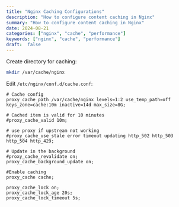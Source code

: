 ```yaml
---
title: "Nginx Caching Configurations"
description: "How to configure content caching in Nginx"
summary: "How to configure content caching in Nginx"
date: 2024-08-21
categories: ["nginx", "cache", "performance"]
keywords: ["nginx", "cache", "performance"]
draft:  false
---
```


Create directory for caching:
```bash
mkdir /var/cache/nginx
```

Edit `/etc/nginx/conf.d/cache.conf`:

```nginx title="/etc/nginx/conf.d/cache.conf"
# Cache config
proxy_cache_path /var/cache/nginx levels=1:2 use_temp_path=off keys_zone=cache:10m inactive=14d max_size=8G;

# Cached item is valid for 10 minutes
#proxy_cache_valid 10m;

# use proxy if upstream not working
#proxy_cache_use_stale error timeout updating http_502 http_503 http_504 http_429;

# Update in the background
#proxy_cache_revalidate on;
proxy_cache_background_update on;

#Enable caching
proxy_cache cache;

proxy_cache_lock on;
proxy_cache_lock_age 20s;
proxy_cache_lock_timeout 5s;
```

